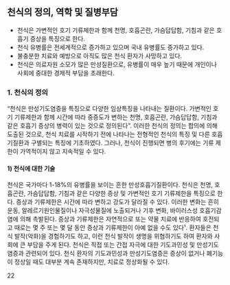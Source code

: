## 천식의 정의, 역학 및 질병부담

*   천식은 가변적인 호기 기류제한과 함께 천명, 호흡곤란, 가슴답답함, 기침과 같은 호흡기 증상을 특징으로 한다.
*   천식 유병률은 전세계적으로 증가하고 있으며 국내 유병률도 증가하고 있다.
*   불충분한 치료와 예방으로 아직도 많은 천식 환자가 사망하고 있다.
*   천식은 의료자원 소모가 많은 만성질환으로, 유병률이 매우 높기 때문에 개인이나 사회에 중대한 경제적 부담을 초래한다.

### 1. 천식의 정의

“천식은 만성기도염증을 특징으로 다양한 임상특징을 나타내는 질환이다. 가변적인 호기 기류제한과 함께 시간에 따라 중증도가 변하는 천명, 호흡곤란, 가슴답답함, 기침과 같은 호흡기 증상의 병력이 있는 것으로 정의된다”. 이러한 천식의 정의는 합의에 의해 도출된 것으로, 천식 치료를 시작하기 전에 나타나는 전형적인 천식의 특징 및 다른 호흡기질환과 구별되는 특징에 기초하였다. 그러나, 천식이 진행되면 병의 후기에는 기류 제한이 가역적이지 않고 지속적일 수 있다.

#### 1) 천식에 대한 기술

천식은 국가마다 1-18%의 유병률을 보이는 흔한 만성호흡기질환이다. 천식은 천명, 호흡곤란, 가슴답답함, 기침과 같은 다양한 증상 및 가변적인 호기 기류제한을 특징으로 한다. 증상과 기류제한은 시간에 따라 변하고 강도가 달라질 수 있다. 이러한 변화는 흔히 운동, 알레르기원인물질이나 자극성물질에 노출되거나 기후 변화, 바이러스성 호흡기감염에 의해 촉발된다. 증상과 기류제한은 자연적으로 또는 약물 치료에 반응하여 호전되고 때로는 몇 주 또는 몇 달 동안 증상과 기류제한이 아예 없을 수도 있다¹. 환자들은 천식 발작(악화)을 경험하기도 하고, 이런 천식 발작이 생명을 위협하기도 하여 환자와 사회에 큰 부담을 주게 된다. 천식은 직접 또는 간접 자극에 대한 기도과민성 및 만성기도염증과 관련되어 있다. 천식 환자의 기도과민성과 만성기도염증은 증상이 없거나 폐기능이 정상일 때도 대부분 계속 존재하지만, 치료로 정상화될 수 있다.

<PAGE>22